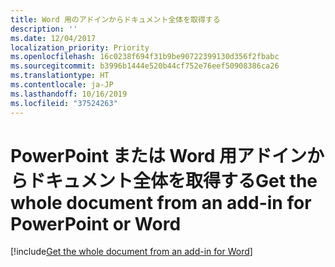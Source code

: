 ```yaml
---
title: Word 用のアドインからドキュメント全体を取得する
description: ''
ms.date: 12/04/2017
localization_priority: Priority
ms.openlocfilehash: 16c0238f694f31b9be90722399130d356f2fbabc
ms.sourcegitcommit: b3996b1444e520b44cf752e76eef50908386ca26
ms.translationtype: HT
ms.contentlocale: ja-JP
ms.lasthandoff: 10/16/2019
ms.locfileid: "37524263"
---
```

# <a name="get-the-whole-document-from-an-add-in-for-powerpoint-or-word"></a><span data-ttu-id="386be-102">PowerPoint または Word 用アドインからドキュメント全体を取得する</span><span class="sxs-lookup"><span data-stu-id="386be-102">Get the whole document from an add-in for PowerPoint or Word</span></span>

[!include[Get the whole document from an add-in for Word](../includes/file-get-the-whole-document-from-an-add-in-for-powerpoint-or-word.md)]
